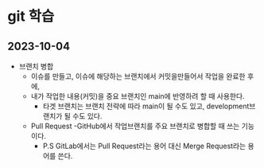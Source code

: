 # git 학습

## 2023-10-04
- 브랜치 병합
    - 이슈를 만들고, 이슈에 해당하는 브랜치에서 커밋을만들어서 작업을 완료한 후에,
    - 내가 작업한 내용(커밋)을 중요 브랜치인 main에 반영하려 할 때 사용한다.
        - 타겟 브랜치는 브랜치 전략에 따라 main이 될 수도 있고, development브랜치가 될 수도 있다.
    - Pull Request
        -GitHub에서 작업브랜치를 주요 브랜치로 병합할 때 쓰는 기능이다.
        - P.S GitLab에서는 Pull Request라는 용어 대신 Merge Request라는 용어를 쓴다.

